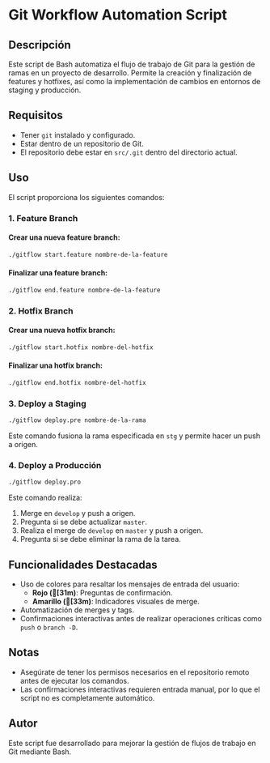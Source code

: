 # Git Workflow Automation Script

## Descripción
Este script de Bash automatiza el flujo de trabajo de Git para la gestión de ramas en un proyecto de desarrollo. Permite la creación y finalización de features y hotfixes, así como la implementación de cambios en entornos de staging y producción.

## Requisitos
- Tener `git` instalado y configurado.
- Estar dentro de un repositorio de Git.
- El repositorio debe estar en `src/.git` dentro del directorio actual.

## Uso
El script proporciona los siguientes comandos:

### 1. **Feature Branch**
#### Crear una nueva feature branch:
```sh
./gitflow start.feature nombre-de-la-feature
```
#### Finalizar una feature branch:
```sh
./gitflow end.feature nombre-de-la-feature
```

### 2. **Hotfix Branch**
#### Crear una nueva hotfix branch:
```sh
./gitflow start.hotfix nombre-del-hotfix
```
#### Finalizar una hotfix branch:
```sh
./gitflow end.hotfix nombre-del-hotfix
```

### 3. **Deploy a Staging**
```sh
./gitflow deploy.pre nombre-de-la-rama
```
Este comando fusiona la rama especificada en `stg` y permite hacer un push a origen.

### 4. **Deploy a Producción**
```sh
./gitflow deploy.pro
```
Este comando realiza:
1. Merge en `develop` y push a origen.
2. Pregunta si se debe actualizar `master`.
3. Realiza el merge de `develop` en `master` y push a origen.
4. Pregunta si se debe eliminar la rama de la tarea.

## Funcionalidades Destacadas
- Uso de colores para resaltar los mensajes de entrada del usuario:
  - **Rojo ([31m)**: Preguntas de confirmación.
  - **Amarillo ([33m)**: Indicadores visuales de merge.
- Automatización de merges y tags.
- Confirmaciones interactivas antes de realizar operaciones críticas como `push` o `branch -D`.

## Notas
- Asegúrate de tener los permisos necesarios en el repositorio remoto antes de ejecutar los comandos.
- Las confirmaciones interactivas requieren entrada manual, por lo que el script no es completamente automático.

## Autor
Este script fue desarrollado para mejorar la gestión de flujos de trabajo en Git mediante Bash.

